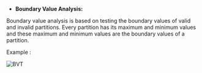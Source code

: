 ﻿- **Boundary Value Analysis:**

Boundary value analysis is based on testing the boundary values of valid and invalid partitions.  Every partition has its maximum and minimum values and these maximum and minimum values are the boundary values of a partition.

Example :

![BVT](<img width="460" alt="BvT" src="https://github.com/rhushikesh2000/JAVA_TUTORIAL_/assets/142867318/ef3f674b-0c14-4a71-a088-a0bcc4c27749">)

